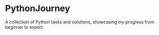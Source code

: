 # PythonJourney
A collection of Python tasks and solutions, showcasing my progress from beginner to expert.
